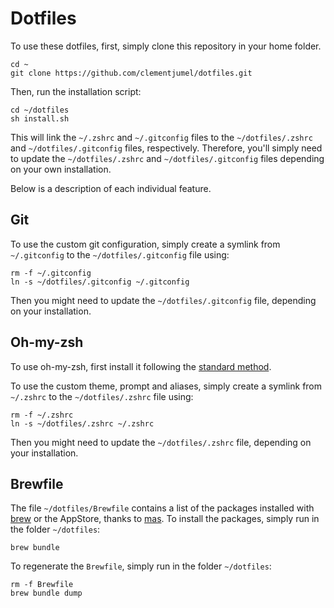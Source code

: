 # Dotfiles

To use these dotfiles, first, simply clone this repository in your home folder.

```shell
cd ~
git clone https://github.com/clementjumel/dotfiles.git
```

Then, run the installation script:

```shell
cd ~/dotfiles
sh install.sh
```

This will link the `~/.zshrc` and `~/.gitconfig` files to the `~/dotfiles/.zshrc` and
`~/dotfiles/.gitconfig` files, respectively.
Therefore, you'll simply need to update the `~/dotfiles/.zshrc` and `~/dotfiles/.gitconfig` files
depending on your own installation.

Below is a description of each individual feature.

## Git

To use the custom git configuration, simply create a symlink from `~/.gitconfig` to the
`~/dotfiles/.gitconfig` file using:

```shell
rm -f ~/.gitconfig
ln -s ~/dotfiles/.gitconfig ~/.gitconfig
```

Then you might need to update the `~/dotfiles/.gitconfig` file, depending on your installation.

## Oh-my-zsh

To use oh-my-zsh, first install it following the [standard method](https://ohmyz.sh/#install).

To use the custom theme, prompt and aliases, simply create a symlink from `~/.zshrc` to the
`~/dotfiles/.zshrc` file using:

```shell
rm -f ~/.zshrc
ln -s ~/dotfiles/.zshrc ~/.zshrc
```

Then you might need to update the `~/dotfiles/.zshrc` file, depending on your installation.

## Brewfile

The file `~/dotfiles/Brewfile` contains a list of the packages installed with
[brew](https://brew.sh/) or the AppStore, thanks to [mas](https://github.com/mas-cli/mas).
To install the packages, simply run in the folder `~/dotfiles`:

```shell
brew bundle
```

To regenerate the `Brewfile`, simply run in the folder `~/dotfiles`:

```shell
rm -f Brewfile
brew bundle dump
```
